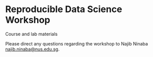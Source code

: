 # Reproducible Data Science Workshop

Course and lab materials

Please direct any questions regarding the workshop to Najib Ninaba <najib.ninaba@nus.edu.sg>.